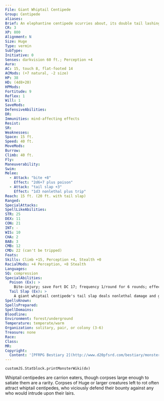 ```yaml
---
File: Giant Whiptail Centipede
Group: Centipede
aliases: 
Brief: An elephantine centipede scurries about, its double tail lashing angrily behind it.
CR: 3
XP: 800
Alignment: N
Size: Huge
Type: vermin
SubType: 
Initiative: 0
Senses: darkvision 60 ft.; Perception +4
Aura: 
AC: 15, touch 8, flat-footed 14
ACMods: (+7 natural, -2 size)
HP: 38
HD: (4d8+20)
HPMods: 
Fortitude: 9
Reflex: 1
Will: 1
SaveMods: 
DefensiveAbilities: 
DR: 
Immunities: mind-affecting effects
Resist: 
SR: 
Weaknesses: 
Space: 15 ft.
Speed: 40 ft.
MoveMods: 
Burrow: 
Climb: 40 ft.
Fly: 
Maneuverability: 
Swim: 
Melee: 
  - Attack: "bite +8"
    Effect: "2d6+7 plus poison"
  - Attack: "tail slap +3"
    Effect: "1d3 nonlethal plus trip"
Reach: 15 ft. (20 ft. with tail slap)
Ranged: 
SpecialAttacks: 
SpellLikeAbilities: 
STR: 25
DEX: 11
CON: 21
INT: -
WIS: 10
CHA: 2
BAB: 3
CMB: 12
CMD: 22 (can't be tripped)
Feats: 
Skills: Climb +15, Perception +4, Stealth +0
RacialMods: +4 Perception, +8 Stealth
Languages: 
SQ: compression
SpecialAbilities:
  Poison (Ex): >
    Bite-injury; save Fort DC 17; frequency 1/round for 6 rounds; effect 1d4 Dex; cure 1 save. The save DC is Constitution-based.
  Tail Slap (Ex): >
    A giant whiptail centipede's tail slap deals nonlethal damage and gains no bonus from its Strength score on damage dealt.
SpellsKnown: 
SpellsPrepared: 
SpellDomains: 
Bloodline: 
Environment: forest/underground
Temperature: temperate/warm
Organization: solitary, pair, or colony (3-6)
Treasure: none
Race: 
Class: 
MR: 
Copyright:
  Content: '[PFRPG Bestiary 2](http://www.d20pfsrd.com/bestiary/monster-listings/vermin/centipede/centipede-giant-whiptail)'
---
```

```dataviewjs
customJS.Statblock.printMonsterWiki(dv)
```
Whiptail centipedes are carrion eaters, though corpses large enough to satiate them are a rarity. Corpses of Huge or larger creatures left to rot often attract whiptail centipedes, who viciously defend their bounty against any who would intrude upon their lairs.
